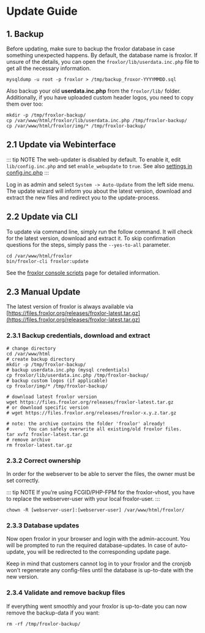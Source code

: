 # Update Guide

## 1. Backup

Before updating, make sure to backup the froxlor database in case something unexpected happens. By default, the database name is froxlor. If unsure of the details, you can open the `froxlor/lib/userdata.inc.php` file to get all the necessary information.

```shell
mysqldump -u root -p froxlor > /tmp/backup_froxor-YYYYMMDD.sql
```

Also backup your old **userdata.inc.php** from the `froxlor/lib/` folder. Additionally, if you have uploaded custom header logos, you need to copy them over too:

```shell
mkdir -p /tmp/froxlor-backup/
cp /var/www/html/froxlor/lib/userdata.inc.php /tmp/froxlor-backup/
cp /var/www/html/froxlor/img/* /tmp/froxlor-backup/
```


## 2.1 Update via Webinterface

::: tip NOTE
The web-updater is disabled by default. To enable it, edit `lib/config.inc.php` and set `enable_webupdate` to `true`. See also [settings in config.inc.php](../admin-guide/settings/#_3-settings-in-config-inc-php)
:::

Log in as admin and select `System -> Auto-Update` from the left side menu. The update wizard will inform you about the latest version, download and extract the new files and redirect you to the update-process.

## 2.2 Update via CLI

To update via command line, simply run the follow command. It will check for the latest version, download and extract it. To skip confirmation questions for the steps, simply pass the `--yes-to-all` parameter.

```shell
cd /var/www/html/froxlor
bin/froxlor-cli froxlor:update
```

See the [froxlor console scripts](../admin-guide/cli-scripts/index.html#update) page for detailed information.

## 2.3 Manual Update

The latest version of froxlor is always available via [https://files.froxlor.org/releases/froxlor-latest.tar.gz](https://files.froxlor.org/releases/froxlor-latest.tar.gz)

### 2.3.1 Backup credentials, download and extract

```shell
# change directory
cd /var/www/html
# create backup directory
mkdir -p /tmp/froxlor-backup/
# backup userdata.inc.php (mysql credentials)
cp froxlor/lib/userdata.inc.php /tmp/froxlor-backup/
# backup custom logos (if applicable)
cp froxlor/img/* /tmp/froxlor-backup/

# download latest froxlor version
wget https://files.froxlor.org/releases/froxlor-latest.tar.gz
# or download specific version
# wget https://files.froxlor.org/releases/froxlor-x.y.z.tar.gz

# note: the archive contains the folder 'froxlor' already! 
#       You can safely overwrite all existing/old froxlor files.
tar xvfz froxlor-latest.tar.gz
# remove archive
rm froxlor-latest.tar.gz
```

### 2.3.2 Correct ownership

In order for the webserver to be able to server the files, the owner must be set correctly. 

::: tip NOTE
If you’re using FCGID/PHP-FPM for the froxlor-vhost, you have to replace the webserver-user with your local froxlor-user.
:::

```shell
chown -R [webserver-user]:[webserver-user] /var/www/html/froxlor/
```

### 2.3.3 Database updates

Now open froxlor in your browser and login with the admin-account. You will be prompted to run the required database-updates. In case of auto-update, you will be redirected to the corresponding update page.

Keep in mind that customers cannot log in to your froxlor and the cronjob won’t regenerate any config-files until the database is up-to-date with the new version.

### 2.3.4 Validate and remove backup files

If everything went smoothly and your froxlor is up-to-date you can now remove the backup-data if you want:

```shell
rm -rf /tmp/froxlor-backup/
```
